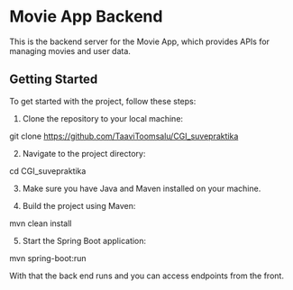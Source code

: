 # Movie App Backend

This is the backend server for the Movie App, which provides APIs for managing movies and user data.

## Getting Started

To get started with the project, follow these steps:

1. Clone the repository to your local machine:

git clone https://github.com/TaaviToomsalu/CGI_suvepraktika

2. Navigate to the project directory:

cd CGI_suvepraktika 

3. Make sure you have Java and Maven installed on your machine.

4. Build the project using Maven:

mvn clean install

5. Start the Spring Boot application:

mvn spring-boot:run

With that the back end runs and you can access endpoints from the front. 